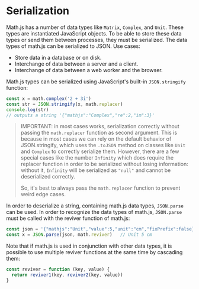 # Serialization

Math.js has a number of data types like `Matrix`, `Complex`, and `Unit`. These
types are instantiated JavaScript objects. To be able to store these data types
or send them between processes, they must be serialized. The data types of
math.js can be serialized to JSON. Use cases:

- Store data in a database or on disk.
- Interchange of data between a server and a client.
- Interchange of data between a web worker and the browser.

Math.js types can be serialized using JavaScript's built-in `JSON.stringify`
function:

```js
const x = math.complex('2 + 3i')
const str = JSON.stringify(x, math.replacer)
console.log(str)
// outputs a string '{"mathjs":"Complex","re":2,"im":3}'
```

> IMPORTANT: in most cases works, serialization correctly without
> passing the `math.replacer` function as second argument. This is because
> in most cases we can rely on the default behavior of JSON.stringify, which 
> uses the `.toJSON` method on classes like `Unit` and `Complex` to correctly 
> serialize them. However, there are a few special cases like the 
> number `Infinity` which does require the replacer function in order to be 
> serialized without losing information: without it, `Infinity` will be 
> serialized as `"null"` and cannot be deserialized correctly.
>
> So, it's best to always pass the `math.replacer` function to prevent 
> weird edge cases.

In order to deserialize a string, containing math.js data types, `JSON.parse`
can be used. In order to recognize the data types of math.js, `JSON.parse` must
be called with the reviver function of math.js:

```js
const json = '{"mathjs":"Unit","value":5,"unit":"cm","fixPrefix":false}'
const x = JSON.parse(json, math.reviver)   // Unit 5 cm
```

Note that if math.js is used in conjunction with other data types, it is
possible to use multiple reviver functions at the same time by cascading them:

```js
const reviver = function (key, value) {
  return reviver1(key, reviver2(key, value))
}
```
